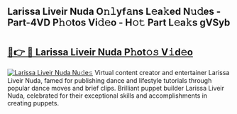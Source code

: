 ## Larissa Liveir Nuda O𝚗𝚕yf𝚊ns L𝚎a𝚔ed N𝚞𝚍es - Part-4VD P𝚑𝚘tos Vi𝚍𝚎o - H𝚘𝚝 Part L𝚎a𝚔s gVSyb

# <h2><a href="http://kf25l6.oniu.top/?m=Larissa+Liveir+Nuda">🔗👉 🔴 Larissa Liveir Nuda P𝚑ot𝚘𝚜 V𝚒d𝚎o</a></h2>

[![Larissa Liveir Nuda Nu𝚍e𝚜](https://i.imgur.com/0qMVB7G.gif)](http://kf25l6.oniu.top/?m=Larissa+Liveir+Nuda)
Virtual content creator and entertainer Larissa Liveir Nuda, famed for publishing dance and lifestyle tutorials through popular dance moves and brief clips. Brilliant puppet builder Larissa Liveir Nuda, celebrated for their exceptional skills and accomplishments in creating puppets.  

